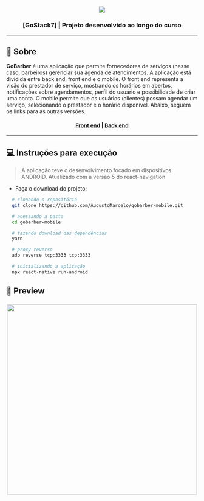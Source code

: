 <h3 align="center">
    <img src="https://user-images.githubusercontent.com/11545976/80434325-ea602a00-88cf-11ea-91e2-bc0900551292.png">
</h3>

<h3 align="center">
  [GoStack7] | Projeto desenvolvido ao longo do curso
</h3>

---

## 📑 Sobre

**GoBarber** é uma aplicação que permite fornecedores de serviços (nesse caso, barbeiros) gerenciar sua agenda de atendimentos. A aplicação está dividida entre back end, front end e o mobile. O front end representa a visão do prestador de serviço, mostrando os horários em abertos, notificações sobre agendamentos, perfil do usuário e possibilidade de criar uma conta. O mobile permite que os usuários (clientes) possam agendar um serviço, selecionando o prestador e o horário disponível. Abaixo, seguem os links para as outras versões.

<h4 align="center">
  <a href="https://github.com/AugustoMarcelo/gobarber-frontend">Front end</a> | <a href="https://github.com/AugustoMarcelo/gobarber-backend">Back end</a>
</h4>

---

## 💻 Instruções para execução

> A aplicação teve o desenvolvimento focado em dispositivos ANDROID. Atualizado com a versão 5 do react-navigation

- Faça o download do projeto:
```bash
  # clonando o repositório
  git clone https://github.com/AugustoMarcelo/gobarber-mobile.git

  # acessando a pasta
  cd gobarber-mobile

  # fazendo download das dependências
  yarn

  # proxy reverso
  adb reverse tcp:3333 tcp:3333

  # inicializando a aplicação
  npx react-native run-android
```

## 📸 Preview

<h3 align="center">
  <img src="https://user-images.githubusercontent.com/11545976/80828909-7c13b400-8bbc-11ea-8abb-a41b741c9df9.gif" height="500" />
</h3>

